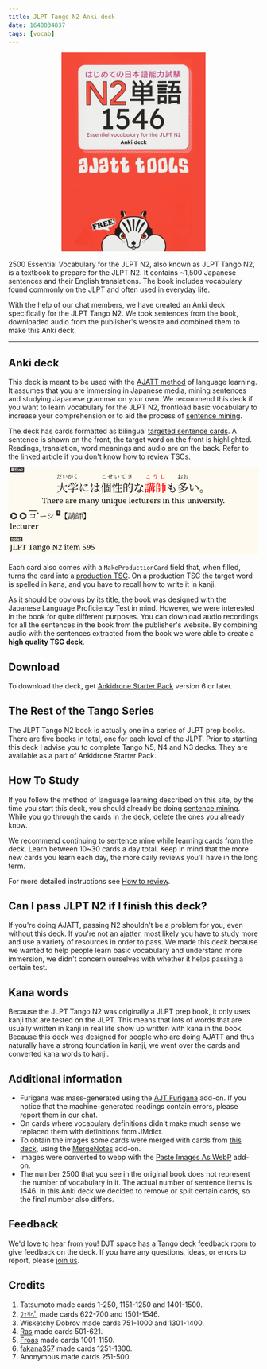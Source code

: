 ```yaml
---
title: JLPT Tango N2 Anki deck
date: 1640034837
tags: [vocab]
---
```


<p align="center">
<img src="img/tango_n2.webp" alt="cover" style="max-height: 400px;">
</p>

2500 Essential Vocabulary for the JLPT N2,
also known as JLPT Tango N2,
is a textbook to prepare for the JLPT N2.
It contains ~1,500 Japanese sentences and their English translations.
The book includes vocabulary found commonly on the JLPT and often used in everyday life.

With the help of our chat members,
we have created an Anki deck specifically for the JLPT Tango N2.
We took sentences from the book,
downloaded audio from the publisher's website
and combined them to make this Anki deck.

****

## Anki deck

This deck is meant to be used with the
[AJATT method](table-of-contents.html)
of language learning.
It assumes that you are immersing in Japanese media,
mining sentences
and studying Japanese grammar
on your own.
We recommend this deck if you want to learn vocabulary for the JLPT N2,
frontload <span title="JLPT N2 vocabulary is rather basic">basic vocabulary</span>
to increase your comprehension or to aid the process of [sentence mining](sentence-mining.html).

The deck has cards formatted as bilingual
[targeted sentence cards](discussing-various-card-templates.html#targeted-sentence-cards).
A sentence is shown on the front,
the target word on the front is highlighted.
Readings, translation, word meanings and audio are on the back.
Refer to the linked article if you don't know how to review TSCs.

<p align="center">
<img class="shadow" src="img/tango-n2-card.webp" alt="screenshot">
</p>

Each card also comes with a `MakeProductionCard` field that,
when filled, turns the card into a
[production TSC](writing-japanese.html#writing-kanji).
On a production TSC the target word is spelled in kana, and you have to recall how to write it in kanji.

As it should be obvious by its title,
the book was designed with the Japanese Language Proficiency Test in mind.
However, we were interested in the book for quite different purposes.
You can download audio recordings
for all the sentences in the book from the publisher's website.
By combining audio with the sentences extracted from the book
we were able to create a **high quality TSC deck**.

## Download

To download the deck, get [Ankidrone Starter Pack](basic-vocabulary.html) version 6 or later.

## The Rest of the Tango Series

The JLPT Tango N2 book is actually one in a series of JLPT prep books.
There are five books in total, one for each level of the JLPT.
Prior to starting this deck I advise you to complete Tango N5, N4 and N3 decks.
They are available as a part of Ankidrone Starter Pack.

## How To Study

If you follow the method of language learning described on this site,
by the time you start this deck,
you should already be doing [sentence mining](sentence-mining.html).
While you go through the cards in the deck,
delete the ones you already know.

We recommend continuing to sentence mine
while learning cards from the deck.
Learn between 10~30 cards a day total.
Keep in mind that the more new cards you learn each day,
the more daily reviews you'll have in the long term.

For more detailed instructions
see [How to review](how-to-review.html).

## Can I pass JLPT N2 if I finish this deck?

If you're doing AJATT, passing N2 shouldn't be a problem for you, even without this deck.
If you're not an ajatter,
most likely you have to study more and use a variety of resources in order to pass.
We made this deck because we wanted to help people learn basic vocabulary
and understand more immersion,
we didn't concern ourselves with whether it helps passing a certain test.

## Kana words

Because the JLPT Tango N2 was originally a JLPT prep book,
it only uses kanji that are tested on the JLPT.
This means that lots of words that are usually written in kanji in real life
show up written with kana in the book.
Because this deck was designed for people who are doing AJATT
and thus naturally have a strong foundation in kanji,
we went over the cards and converted kana words to kanji.

## Additional information

* Furigana was mass-generated using the
[AJT Furigana](https://ankiweb.net/shared/info/1344485230)
add-on.
If you notice that the machine-generated readings contain errors,
please report them in our chat.
* On cards where vocabulary definitions didn't make much sense
we replaced them with definitions from JMdict.
* To obtain the images some cards were merged with cards from
[this deck](https://ankiweb.net/shared/info/451845258),
using the
[MergeNotes](https://ankiweb.net/shared/info/1425504015)
add-on.
* Images were converted to webp with the
[Paste Images As WebP](https://ankiweb.net/shared/info/1151815987)
add-on.
* The number 2500 that you see in the original book
does not represent the number of vocabulary in it.
The actual number of sentence items is 1546.
In this Anki deck we decided to remove or split certain cards, so the final number also differs.

## Feedback

We'd love to hear from you!
DJT space has a Tango deck feedback room to give feedback on the deck.
If you have any questions, ideas, or errors to report, please
[join us](join-our-community.html).

## Credits

1) Tatsumoto made cards 1-250, 1151-1250 and 1401-1500.
1) [ﾌｪﾘﾍﾟ](https://matrix.to/#/@f3l1p3_4:midov.pl) made cards 622-700 and 1501-1546.
1) Wisketchy Dobrov made cards 751-1000 and 1301-1400.
1) [Ras](https://t.me/contonru) made cards 501-621.
1) [Froas](https://t.me/froas) made cards 1001-1150.
1) [fakana357](https://t.me/fakana357) made cards 1251-1300.
1) Anonymous made cards 251-500.
